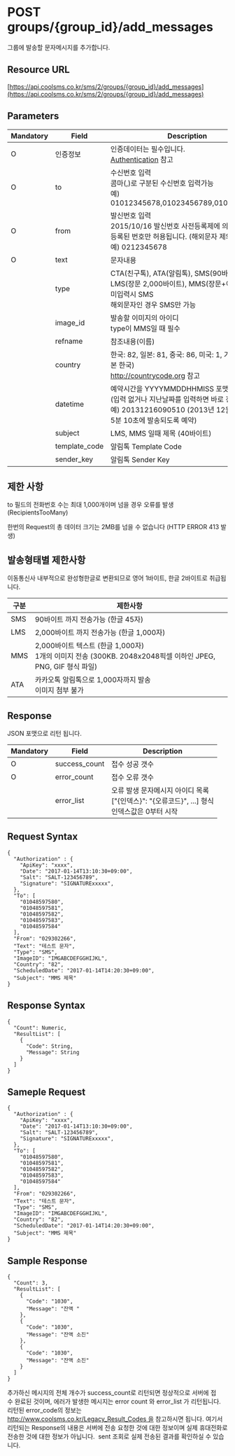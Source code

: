 # POST groups/{group_id}/add_messages

그룹에 발송할 문자메시지를 추가합니다.

## Resource URL

[https://api.coolsms.co.kr/sms/2/groups/{group_id}/add_messages](https://api.coolsms.co.kr/sms/2/groups/{group_id}/add_messages)

## Parameters

| Mandatory | Field | Description |
| --------- | ----- | ----------- |
| Ο         | 인증정보 | 인증데이터는 필수입니다.<br>[Authentication](http://www.coolsms.co.kr/REST_API#Authentication) 참고 |
| O         | to     | 수신번호 입력<br>콤마(,)로 구분된 수신번호 입력가능<br>예) 01012345678,01023456789,01034567890 |
| O         | from   | 발신번호 입력<br>2015/10/16 발신번호 사전등록제에 의해 반드시 등록된 번호만 허용됩니다. (해외문자 제외)<br>예) 0212345678 |
| O         | text   | 문자내용 |
|           | type   | CTA(친구톡), ATA(알림톡), SMS(90바이트), LMS(장문 2,000바이트), MMS(장문+이미지)<br>미입력시 SMS<br>해외문자인 경우 SMS만 가능 |
|           | image_id | 발송할 이미지의 아이디<br>type이 MMS일 때 필수 |
|           | refname | 참조내용(이름) |
|           | country | 한국: 82, 일본: 81, 중국: 86, 미국: 1, 기타 등등 (기본 한국)<br>http://countrycode.org 참고 |
|           | datetime | 예약시간을 YYYYMMDDHHMISS 포맷으로 입력 (입력 없거나 지난날짜를 입력하면 바로 전송)<br>예) 20131216090510 (2013년 12월 16일 9시 5분 10초에 발송되도록 예약) |
|           | subject | LMS, MMS 일때 제목 (40바이트) |
|           | template_code | 알림톡 Template Code |
|           | sender_key | 알림톡 Sender Key |

## 제한 사항

to 필드의 전화번호 수는 최대 1,000개이며 넘을 경우 오류를 발생 (RecipientsTooMany)

한번의 Request의 총 데이터 크기는 2MB를 넘을 수 없습니다 (HTTP ERROR 413 발생)

## 발송형태별 제한사항

이동통신사 내부적으로 완성형한글로 변환되므로 영어 1바이트, 한글 2바이트로 취급됩니다.


| 구분 | 제한사항 |
| --- | ------ |
| SMS | 90바이트 까지 전송가능 (한글 45자) |
| LMS | 2,000바이트 까지 전송가능 (한글 1,000자) |
| MMS | 2,000바이트 텍스트 (한글 1,000자)<br>1개의 이미지 전송 (300KB. 2048x2048픽셀 이하인 JPEG, PNG, GIF 형식 파일) |
| ATA | 카카오톡 알림톡으로 1,000자까지 발송<br>이미지 첨부 불가 |

## Response

JSON 포맷으로 리턴 됩니다.

| Mandatory | Field | Description |
| --------- | ----- | ----------- |
| O         | success_count | 접수 성공 갯수 |
| O         | error_count   | 접수 오류 갯수 |
|           | error_list    | 오류 발생 문자메시지 아이디 목록<br>["{인덱스}": "{오류코드}", ...] 형식<br>인덱스값은 0부터 시작 |

## Request Syntax

```
{
  "Authorization" : {
    "ApiKey": "xxxx",
    "Date": "2017-01-14T13:10:30+09:00",
    "Salt": "SALT-123456789",
    "Signature": "SIGNATURExxxxx",
  },
  "To": [
    "01048597580",
    "01048597581",
    "01048597582",
    "01048597583",
    "01048597584"
  ],
  "From": "029302266",
  "Text": "테스트 문자",
  "Type": "SMS",
  "ImageID": "IMGABCDEFGGHIJKL",
  "Country": "82",
  "ScheduledDate": "2017-01-14T14:20:30+09:00",
  "Subject": "MMS 제목"
}
```
 
## Response Syntax

```
{
  "Count": Numeric,
  "ResultList": [
    {
      "Code": String,
      "Message": String
    }
  ]
}
```


## Sameple Request

```
{
  "Authorization" : {
    "ApiKey": "xxxx",
    "Date": "2017-01-14T13:10:30+09:00",
    "Salt": "SALT-123456789",
    "Signature": "SIGNATURExxxxx",
  },
  "To": [
    "01048597580",
    "01048597581",
    "01048597582",
    "01048597583",
    "01048597584"
  ],
  "From": "029302266",
  "Text": "테스트 문자",
  "Type": "SMS",
  "ImageID": "IMGABCDEFGGHIJKL",
  "Country": "82",
  "ScheduledDate": "2017-01-14T14:20:30+09:00",
  "Subject": "MMS 제목"
}
 ```

## Sample Response

```
{
  "Count": 3,
  "ResultList": [
    {
      "Code": "1030",
      "Message": "잔액 "
    },
    {
      "Code": "1030",
      "Message": "잔액 소진"
    },
    {
      "Code": "1030",
      "Message": "잔액 소진"
    }
  ]
}
```

추가하신 메시지의 전체 개수가 success_count로 리턴되면 정상적으로 서버에 접수 완료된 것이며, 에러가 발생한 메시지는 error count 와 error_list 가 리턴됩니다.  
리턴된 error_code의 정보는 http://www.coolsms.co.kr/Legacy_Result_Codes 을 참고하시면 됩니다. 여기서 리턴되는 Response의 내용은 서버에 전송 요청한 것에 대한 정보이며 실제 휴대전화로 전송한 것에 대한 정보가 아닙니다.  sent 조회로 실제 전송된 결과를 확인하실 수 있습니다.


